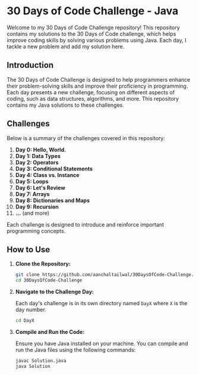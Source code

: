 # 30 Days of Code Challenge - Java

Welcome to my 30 Days of Code Challenge repository! This repository contains my solutions to the 30 Days of Code challenge, which helps improve coding skills by solving various problems using Java. Each day, I tackle a new problem and add my solution here.

## Introduction

The 30 Days of Code Challenge is designed to help programmers enhance their problem-solving skills and improve their proficiency in programming. Each day presents a new challenge, focusing on different aspects of coding, such as data structures, algorithms, and more. This repository contains my Java solutions to these challenges.

## Challenges

Below is a summary of the challenges covered in this repository:

1. **Day 0: Hello, World.**
2. **Day 1: Data Types**
3. **Day 2: Operators**
4. **Day 3: Conditional Statements**
5. **Day 4: Class vs. Instance**
6. **Day 5: Loops**
7. **Day 6: Let's Review**
8. **Day 7: Arrays**
9. **Day 8: Dictionaries and Maps**
10. **Day 9: Recursion**
11. **...** (and more)

Each challenge is designed to introduce and reinforce important programming concepts.

## How to Use

1. **Clone the Repository:**

   ```sh
   git clone https://github.com/aanchaltailwal/30DaysOfCode-Challenge.git
   cd 30DaysOfCode-Challenge
   ```

2. **Navigate to the Challenge Day:**

   Each day's challenge is in its own directory named `DayX` where `X` is the day number.

   ```sh
   cd DayX
   ```

3. **Compile and Run the Code:**

   Ensure you have Java installed on your machine. You can compile and run the Java files using the following commands:

   ```sh
   javac Solution.java
   java Solution
   ```


